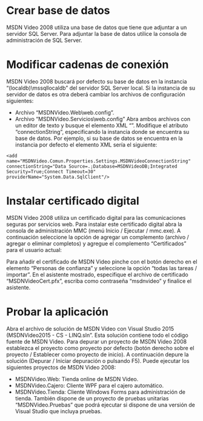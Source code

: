 # Crear base de datos
MSDN Video 2008 utiliza una base de datos que tiene que adjuntar a un servidor SQL Server. Para adjuntar la base de datos utilice la consola de administración de SQL Server.

# Modificar cadenas de conexión
MSDN Video 2008 buscará por defecto su base de datos en la instancia “(localdb)\mssqllocaldb” del servidor SQL Server local. Si la instancia de su servidor de datos es otra deberá cambiar los archivos de configuración siguientes:
-	Archivo “MSDNVideo.Web\web.config”.
-	Archivo “MSDNVideo.Servicios\web.config”
Abra ambos archivos con un editor de texto y busque el elemento XML “<connectionStrings>”. Modifique el atributo “connectionString”, especificando la instancia donde se encuentra su base de datos. Por ejemplo, si su base de datos se encuentra en la instancia por defecto el elemento XML sería el siguiente:
```
<add name="MSDNVideo.Comun.Properties.Settings.MSDNVideoConnectionString" connectionString="Data Source=.;Database=MSDNVideoDB;Integrated Security=True;Connect Timeout=30" providerName="System.Data.SqlClient"/>
```

# Instalar certificado digital
MSDN Video 2008 utiliza un certificado digital para las comunicaciones seguras por servicios web. Para instalar este certificado digital abra la consola de administración MMC (menú Inicio / Ejecutar / mmc.exe). A continuación seleccione la opción de agregar un complemento (archivo / agregar o eliminar completos) y agregue el complemento “Certificados” para el usuario actual:

Para añadir el certificado de MSDN Video pinche con el botón derecho en el elemento “Personas de confianza” y seleccione la opción “todas las tareas / importar”. En el asistente mostrado, especifique el archivo de certificado “MSDNVideoCert.pfx”, escriba como contraseña “msdnvideo” y finalice el asistente.

# Probar la aplicación
Abra el archivo de solución de MSDN Video con Visual Studio 2015 (MSDNVideo2015 - CS - LINQ.sln”. Esta solución contiene todo el código fuente de MSDN Video. Para depurar un proyecto de MSDN Video 2008 establezca el proyecto como proyecto por defecto (botón derecho sobre el proyecto / Establecer como proyecto de inicio). A continuación depure la solución (Depurar / Iniciar depuración o pulsando F5). Puede ejecutar los siguientes proyectos de MSDN Video 2008:
-	MSDNVideo.Web: Tienda online de MSDN Video.
-	MSDNVideo.Cajero: Cliente WPF para el cajero automático.
-	MSDNVideo.Tienda: Cliente Windows Forms para administración de tienda.
También dispone de un proyecto de pruebas unitarias “MSDNVideo.Pruebas” que podrá ejecutar si dispone de una versión de Visual Studio que incluya pruebas.
